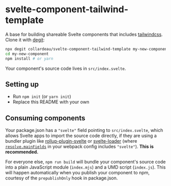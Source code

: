 # svelte-component-tailwind-template

A base for building shareable Svelte components that includes [tailwindcss](https://tailwindcss.com/). Clone it with [degit](https://github.com/Rich-Harris/degit):

```bash
npx degit collardeau/svelte-component-tailwind-template my-new-component
cd my-new-component
npm install # or yarn
```

Your component's source code lives in `src/index.svelte`.

## Setting up

* Run `npm init` (or `yarn init`)
* Replace this README with your own


## Consuming components

Your package.json has a `"svelte"` field pointing to `src/index.svelte`, which allows Svelte apps to import the source code directly, if they are using a bundler plugin like [rollup-plugin-svelte](https://github.com/rollup/rollup-plugin-svelte) or [svelte-loader](https://github.com/sveltejs/svelte-loader) (where [`resolve.mainFields`](https://webpack.js.org/configuration/resolve/#resolve-mainfields) in your webpack config includes `"svelte"`). **This is recommended.**

For everyone else, `npm run build` will bundle your component's source code into a plain JavaScript module (`index.mjs`) and a UMD script (`index.js`). This will happen automatically when you publish your component to npm, courtesy of the `prepublishOnly` hook in package.json.
